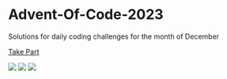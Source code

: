 # Advent-Of-Code-2023

Solutions for daily coding challenges for the month of December

[Take Part](https://adventofcode.com/2023)

![](https://img.shields.io/badge/day%20📅-12-blue)
![](https://img.shields.io/badge/stars%20⭐-23-yellow)
![](https://img.shields.io/badge/days%20completed-11-red)
